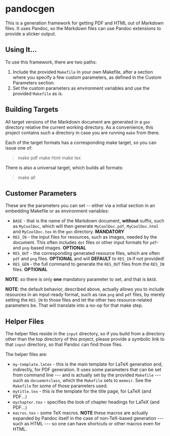 # pandocgen

This is a generation framework for getting PDF and HTML out of Markdown files. It
uses Pandoc, so the Markdown files can use Pandoc extensions to provide a slicker
output.

## Using It...

To use this framework, there are two paths:

1. Include the provided `Makefile` in your own Makefile, after a section where you
   specify a few custom parameters, as defined in the Custom Parameters section.
2. Set the custom parameters as environment variables and use the provided `Makefile`
   as is.
   
## Building Targets

All target versions of the Markdown document are generated in a `gen` directory
relative the current working directory. As a convenience, this project contains such
a directory in case you are running `make` from there.

Each of the target formats has a corresponding make target, so you can issue one of:

>	make pdf
>	make html
>	make tex

There is also a universal target, which builds all formats:

>	make all

## Customer Parameters

These are the parameters you can set -- either via a initial section in an embedding
Makefile or as environment variables:

* `BASE` - that is the name of the Markdown document, **without** suffix, such as
  `MyCoolDoc`, which will then generate `MyCoolDoc.pdf`, `MyCoolDoc.html` and
  `MyCoolDoc.tex` in the `gen` directory. **MANDATORY**
* `RES_IN` - the input files for resources, such as images, needed by the document.
   This often includes `dot` files or other input formats for `pdf`- and `png`-based
   images. **OPTIONAL**
* `RES_OUT` - the corresponding generated resource files, which are often `pdf` and
   `png` files. **OPTIONAL** and will **DEFAULT** to `RES_IN` if not provided!
* `RES_GEN` - the full command to generate the `RES_OUT` files from the `RES_IN` files.
   **OPTIONAL**
   
**NOTE**: so there is only **one** mandatory parameter to set, and that is `BASE`.

**NOTE**: the default behavior, described above, actually allows you to include
resources in an input-ready format, such as raw `png` and `pdf` files, by merely
setting the `RES_IN` to those files and let the other two resource-related parameters
be. That will translate into a no-op for that make step.

## Helper Files

The helper files reside in the `input` directory, so if you build from a directory
other than the top directory of this project, please provide a symbolic link to that
`input` directory, so that Pandoc can find those files.

The helper files are:

* `my-template.latex` - this is the main template for LaTeX generation and, indirectly,
  for PDF generation. It uses some parameters that can be set from command line ---
  and is actually set by the provided `Makefile` --- such as `docuemntclass`, which
  the `Makefile` sets to `memoir`. See the `Makefile` for some of those parameters used.
* `mytitle.tex` - this is the template for the title page, for LaTeX (and PDF...)
* `mychapter.tex` - specifies the look of chapter headings for LaTeX (and PDF...)
* `macros.tex` - some TeX macros. **NOTE** these macros are actually expanded by Pandoc
  itself in the case of non-TeX-based generation --- such as HTML --- so one can have
  shortcuts or other macros even for HTML.
